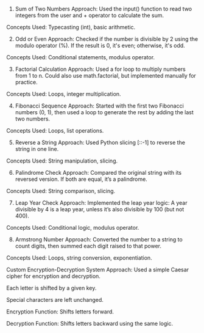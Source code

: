 1. Sum of Two Numbers
Approach: Used the input() function to read two integers from the user and + operator to calculate the sum.

Concepts Used: Typecasting (int), basic arithmetic.

2. Odd or Even
Approach: Checked if the number is divisible by 2 using the modulo operator (%). If the result is 0, it's even; otherwise, it's odd.

Concepts Used: Conditional statements, modulus operator.

3. Factorial Calculation
Approach: Used a for loop to multiply numbers from 1 to n. Could also use math.factorial, but implemented manually for practice.

Concepts Used: Loops, integer multiplication.

4. Fibonacci Sequence
Approach: Started with the first two Fibonacci numbers (0, 1), then used a loop to generate the rest by adding the last two numbers.

Concepts Used: Loops, list operations.

5. Reverse a String
Approach: Used Python slicing [::-1] to reverse the string in one line.

Concepts Used: String manipulation, slicing.

6. Palindrome Check
Approach: Compared the original string with its reversed version. If both are equal, it’s a palindrome.

Concepts Used: String comparison, slicing.

7. Leap Year Check
Approach: Implemented the leap year logic: A year divisible by 4 is a leap year, unless it’s also divisible by 100 (but not 400).

Concepts Used: Conditional logic, modulus operator.

8. Armstrong Number
Approach: Converted the number to a string to count digits, then summed each digit raised to that power.

Concepts Used: Loops, string conversion, exponentiation.

Custom Encryption-Decryption System
Approach: Used a simple Caesar cipher for encryption and decryption.

Each letter is shifted by a given key.

Special characters are left unchanged.

Encryption Function: Shifts letters forward.

Decryption Function: Shifts letters backward using the same logic.
